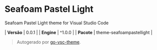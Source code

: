 # Seafoam Pastel Light

Seafoam Pastel Light theme for Visual Studio Code

| **Versão** | 0.0.1 |
| **Engine** | ^1.0.0 |
| **Pacote** | theme-seafoampastellight |

> Autogerado por [go-vsc-theme](https://github.com/natalbu/go-vsc-theme).
